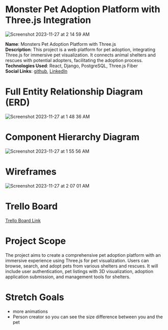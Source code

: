 # Monster Pet Adoption Platform with Three.js Integration

![Screenshot 2023-11-27 at 2 14 59 AM](https://github.com/JoshHutchison/project4/assets/47956394/550d7fd2-ba92-469c-b5b9-2006a754634e)

**Name**: Monsters Pet Adoption Platform with Three.js  
**Description**: This project is a web platform for pet adoption, integrating Three.js for immersive pet visualization. It connects animal shelters and rescues with potential adopters, facilitating the adoption process.  
**Technologies Used**: React, Django, PostgreSQL, Three.js Fiber  
**Social Links**: [github]([link/to/instagram](https://github.com/JoshHutchison)), [LinkedIn]([link/to/linkedin](https://www.linkedin.com/in/josh-g-hutchison/))

# Full Entity Relationship Diagram (ERD)

![Screenshot 2023-11-27 at 1 48 36 AM](https://github.com/JoshHutchison/project4/assets/47956394/adad9ac9-879c-4bb3-a378-ec8ba6062ab0)


# Component Hierarchy Diagram

![Screenshot 2023-11-27 at 1 55 56 AM](https://github.com/JoshHutchison/project4/assets/47956394/9ee011d4-aff6-45a4-9cfe-bbb9c0d0b4af)


# Wireframes

![Screenshot 2023-11-27 at 2 07 01 AM](https://github.com/JoshHutchison/project4/assets/47956394/edfaca8e-5c54-42e2-afbd-9caac0d17959)


# Trello Board

[Trello Board Link](https://trello.com/b/tMob462h/pet-adoption)

# Project Scope

The project aims to create a comprehensive pet adoption platform with an immersive experience using Three.js for pet visualization. Users can browse, search, and adopt pets from various shelters and rescues. It will include user authentication, pet listings with 3D visualization, adoption application submission, and management tools for shelters.


# Stretch Goals

- more animations
- Person creator so you can see the size difference between you and the pet
